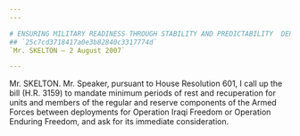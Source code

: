 ```yaml
---
---

# ENSURING MILITARY READINESS THROUGH STABILITY AND PREDICTABILITY  DEPLOYMENT POLICY ACT OF 2007
## `25c7cd3718417a0e3b82840c3317774d`
`Mr. SKELTON — 2 August 2007`

---
```



Mr. SKELTON. Mr. Speaker, pursuant to House Resolution 601, I call up 
the bill (H.R. 3159) to mandate minimum periods of rest and 
recuperation for units and members of the regular and reserve 
components of the Armed Forces between deployments for Operation Iraqi 
Freedom or Operation Enduring Freedom, and ask for its immediate 
consideration.